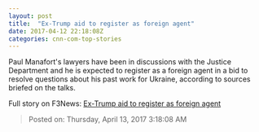 ```yaml
---
layout: post
title:  "Ex-Trump aid to register as foreign agent"
date: 2017-04-12 22:18:08Z
categories: cnn-com-top-stories
---
```


Paul Manafort's lawyers have been in discussions with the Justice Department and he is expected to register as a foreign agent in a bid to resolve questions about his past work for Ukraine, according to sources briefed on the talks.


Full story on F3News: [Ex-Trump aid to register as foreign agent](http://www.f3nws.com/n/ajnUjG)

> Posted on: Thursday, April 13, 2017 3:18:08 AM
